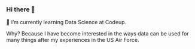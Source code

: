 ### Hi there 👋
🌱 I’m currently learning Data Science at Codeup.

Why? Because I have become interested in the ways data can be used for many things after my experiences in the US Air Force.

<!--
**tkephart96/tkephart96** is a ✨ _special_ ✨ repository because its `README.md` (this file) appears on your GitHub profile.

Here are some ideas to get you started:

- 🔭 I’m currently working on ...
- 🌱 I’m currently learning ...
- 👯 I’m looking to collaborate on ...
- 🤔 I’m looking for help with ...
- 💬 Ask me about ...
- 📫 How to reach me: ...
- 😄 Pronouns: ...
- ⚡ Fun fact: ...
-->
